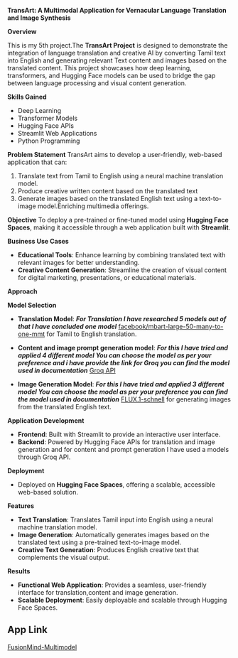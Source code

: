 **TransArt: A Multimodal Application for Vernacular Language Translation and Image Synthesis**

**Overview**

This is my 5th project.The **TransArt Project** is designed to demonstrate the integration of language translation and creative AI by converting Tamil text into English and generating relevant Text content and images based on the translated content. This project showcases how deep learning, transformers, and Hugging Face models can be used to bridge the gap between language processing and visual content generation.

**Skills Gained**

- Deep Learning
- Transformer Models
- Hugging Face APIs
- Streamlit Web Applications
- Python Programming

**Problem Statement**
TransArt aims to develop a user-friendly, web-based application that can:
1. Translate text from Tamil to English using a neural machine translation model.
2. Produce creative written content based on the translated text
3. Generate images based on the translated English text using a text-to-image model.Enriching multimedia offerings.

**Objective**
To deploy a pre-trained or fine-tuned model using **Hugging Face Spaces**, making it accessible through a web application built with **Streamlit**.

**Business Use Cases**

- **Educational Tools**: Enhance learning by combining translated text with relevant images for better understanding.
- **Creative Content Generation**: Streamline the creation of visual content for digital marketing, presentations, or educational materials.

**Approach**

**Model Selection**

- **Translation Model**:
  ***For Translation I have researched 5 models out of that I have concluded one model***
  [facebook/mbart-large-50-many-to-one-mmt](https://huggingface.co/facebook/mbart-large-50-many-to-one-mmt) for Tamil to English translation.
  
- **Content and image prompt generation model**:
  ***For this I have tried and applied 4 different model You can choose the model as per your preference and i have provide the link for Groq you can find the model used in documentation***
  [Groq API](https://console.groq.com/playground)
  
- **Image Generation Model**:
  ***For this I have tried and applied 3 different model You can choose the model as per your preference you can find the model used in documentation***
  [FLUX.1-schnell](https://huggingface.co/black-forest-labs/FLUX.1-schnell) for generating images from the translated English text.

**Application Development**

- **Frontend**: Built with Streamlit to provide an interactive user interface.
- **Backend**: Powered by Hugging Face APIs for translation and image generation and for content and prompt generation I have used a models through Groq API.

**Deployment**
- Deployed on **Hugging Face Spaces**, offering a scalable, accessible web-based solution.

**Features**

- **Text Translation**: Translates Tamil input into English using a neural machine translation model.
- **Image Generation**: Automatically generates images based on the translated text using a pre-trained text-to-image model.
- **Creative Text Generation**: Produces English creative text that complements the visual output.

**Results**
- **Functional Web Application**: Provides a seamless, user-friendly interface for translation,content and image generation.
- **Scalable Deployment**: Easily deployable and scalable through Hugging Face Spaces.
  
## App Link

[FusionMind-Multimodel](https://huggingface.co/spaces/Santhosh1325/Multimodel-TransART)
